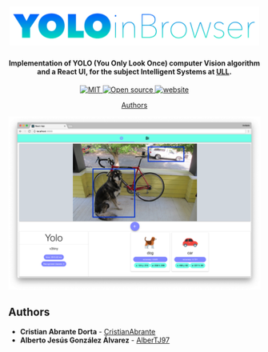 <h1 align="center">
  <br>
  <img src="images/logo.png" alt="Yolo in Browser" width="500">
</h1>

<h4 align="center">
  Implementation of YOLO (You Only Look Once) computer Vision algorithm
  and a React UI, for the subject Intelligent Systems at <a href="http://www.ull.es" target="_blank">ULL</a>.
</h4>

<p align="center">
  <a href="https://lbesson.mit-license.org/">
    <img src="https://img.shields.io/badge/License-MIT-blue.svg"
         alt="MIT">
  </a>
  <a href="https://github.com/ellerbrock/open-source-badges/">
     <img src="https://badges.frapsoft.com/os/v1/open-source.svg?v=103g"
          alt="Open source">
  </a>
  <a href="https://cristianabrante.github.io/YOLO-in-browser/">
      <img src="https://img.shields.io/website-up-down-green-red/http/shields.io.svg"
           alt="website">
  </a>
</p>

<p align="center">
  <a href="#authors">Authors</a>
</p>

![screenshot](images/screenshot.png)

## Authors

* **Cristian Abrante Dorta** - [CristianAbrante](https://github.com/CristianAbrante)
* **Alberto Jesús González Álvarez** - [AlberTJ97](https://github.com/AlberTJ97)